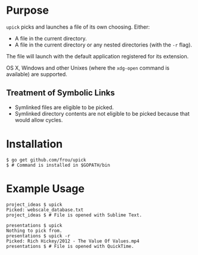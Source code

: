 Purpose
=======

`upick` picks and launches a file of its own choosing. Either:

* A file in the current directory.
* A file in the current directory or any nested directories (with the `-r` flag).

The file will launch with the default application registered for its extension.

OS X, Windows and other Unixes (where the `xdg-open` command is available) are supported.

Treatment of Symbolic Links
---------------------------

* Symlinked files are eligible to be picked.
* Symlinked directory contents are not eligible to be picked because that would allow cycles.

Installation
============

    $ go get github.com/frou/upick
    $ # Command is installed in $GOPATH/bin

Example Usage
=============

    project_ideas $ upick
    Picked: webscale_database.txt
    project_ideas $ # File is opened with Sublime Text.

    presentations $ upick
    Nothing to pick from.
    presentations $ upick -r
    Picked: Rich Hickey/2012 - The Value Of Values.mp4
    presentations $ # File is opened with QuickTime.
